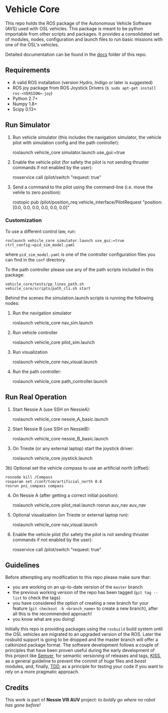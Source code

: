 # Vehicle Core

This repo holds the ROS package of the Autonomous Vehicle Software (AVS) used with OSL vehicles. This package is
meant to be python importable from other scripts and packages. It provides a consolidated set of modules, nodes,
configuration and launch files to run basic missions with one of the OSL's vehicles.

Detailed documentation can be found in the [docs](docs) folder of this repo.

## Requirements
  - A valid ROS installation (version Hydro, Indigo or later is suggested)
  - ROS joy package from ROS Joystick Drivers (`$ sudo apt-get install ros-<VERSION>-joy`)
  - Python 2.7+
  - Numpy 1.8+
  - Scipy 0.13+

## Run Simulator

1) Run vehicle simulator (this includes the navigation simulator, the vehicle pilot with simulation config and the path controller):

    roslaunch vehicle_core simulator.launch use_gui:=true

  
2) Enable the vehicle pilot (for safety the pilot is not sending thruster commands if not enabled by the user):

    rosservice call /pilot/switch "request: true"
  
3) Send a command to the pilot using the command-line (i.e. move the vehile to zero position):

    rostopic pub /pilot/position_req vehicle_interface/PilotRequest "position: [0.0, 0.0, 0.0, 0.0, 0.0, 0.0]"
    
### Customization

To use a different control law, run:

    roslaunch vehicle_core simulator.launch use_gui:=true ctrl_config:=pid_sim_model.yaml

where `pid_sim_model.yaml` is one of the controller configuration files you can find in the `conf` directory.

To the path controller please use any of the path scripts included in this package:

    vehicle_core/tests/pp_lines_path.sh
    vehicle_core/scripts/path_cli.sh start

  
Behind the scenes the simulation.launch scripts is running the following nodes:
 
1) Run the navigation simulator

    roslaunch vehicle_core nav_sim.launch

2) Run vehicle controller

    roslaunch vehicle_core pilot_sim.launch

3) Run visualization

    roslaunch vehicle_core nav_visual.launch

4) Run the path controller:

    roslaunch vehicle_core path_controller.launch

  
## Run Real Operation
1) Start Nessie A (use SSH on NessieA):

    roslaunch vehicle_core nessie_A_basic.launch
  
2) Start Nessie B (use SSH on NessieB):

    roslaunch vehicle_core nessie_B_basic.launch
  
3) On Trieste (or any external laptop) start the joystick driver:

    roslaunch vehicle_core joystick.launch
  
3b) Optional set the vehicle compass to use an artificial north (offset):

    rosnode kill /Compass
    rosparam set /conf/tcm/artificial_north 0.0
    rosrun pni_compass compass
  
4) On Nessie A (after getting a correct initial position):

    roslaunch vehicle_core pilot_real.launch
    rosrun auv_nav auv_nav

5) Optional visualization (on Trieste or external laptop run):
    
    roslaunch vehicle_core nav_visual.launch
  
6) Enable the vehicle pilot (for safety the pilot is not sending thruster commands if not enabled by the user):

    rosservice call /pilot/switch "request: true"

  
## Guidelines

Before attempting any modification to this repo please make sure thar:
  - you are working on an up-to-date version of the `master` branch
  - the previous working version of the repo has been tagged (`git tag --list` to check the tags)
  - you have considered the option of creating a new branch for your feature (`git checkout -b <branch_name>` to create a new branch), after all this is the recommended approach!
  - you know what are you doing!
  
Initially this repo is providing packages using the `rosbuild` build system until the OSL vehicles are migrated to an
 upgraded version of the ROS. Later the rosbuild support is going to be dropped and the master branch will offer a
 catkinized package format. The software development follows a couple of principles that have been proven useful
 during the early development of this project like [Semver][semver], for semantic versioning of releases and tags,
 [KISS][kiss], as a general guideline to prevent the commit of _huge_ files and _beast_ modules, and, finally,
 [TDD][tdd], as a principle for testing your code if you want to rely on a more pragmatic approach.

## Credits

This work is part of **Nessie VIII AUV** project: *to boldly go where no robot has gone before!*


[semver]: http://semver.org/
[kiss]: http://en.wikipedia.org/wiki/KISS_principle
[tdd]: http://en.wikipedia.org/wiki/Test-driven_development
[solid]: http://en.wikipedia.org/wiki/SOLID_(object-oriented_design)
